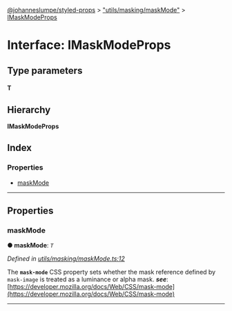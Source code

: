 [@johanneslumpe/styled-props](../README.md) > ["utils/masking/maskMode"](../modules/_utils_masking_maskmode_.md) > [IMaskModeProps](../interfaces/_utils_masking_maskmode_.imaskmodeprops.md)

# Interface: IMaskModeProps

## Type parameters
#### T 
## Hierarchy

**IMaskModeProps**

## Index

### Properties

* [maskMode](_utils_masking_maskmode_.imaskmodeprops.md#maskmode)

---

## Properties

<a id="maskmode"></a>

###  maskMode

**● maskMode**: *`T`*

*Defined in [utils/masking/maskMode.ts:12](https://github.com/johanneslumpe/styled-props/blob/3abf398/src/utils/masking/maskMode.ts#L12)*

The **`mask-mode`** CSS property sets whether the mask reference defined by `mask-image` is treated as a luminance or alpha mask.
*__see__*: [https://developer.mozilla.org/docs/Web/CSS/mask-mode](https://developer.mozilla.org/docs/Web/CSS/mask-mode)

___


